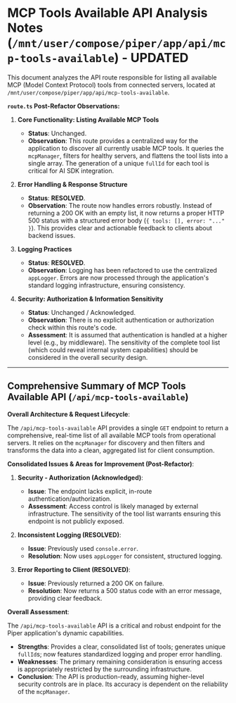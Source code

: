 # MCP Tools Available API Analysis Notes (`/mnt/user/compose/piper/app/api/mcp-tools-available`) - **UPDATED**

This document analyzes the API route responsible for listing all available MCP (Model Context Protocol) tools from connected servers, located at `/mnt/user/compose/piper/app/api/mcp-tools-available`.

**`route.ts` Post-Refactor Observations:**

1.  **Core Functionality: Listing Available MCP Tools**
    *   **Status**: Unchanged.
    *   **Observation**: This route provides a centralized way for the application to discover all currently usable MCP tools. It queries the `mcpManager`, filters for healthy servers, and flattens the tool lists into a single array. The generation of a unique `fullId` for each tool is critical for AI SDK integration.

2.  **Error Handling & Response Structure**
    *   **Status**: **RESOLVED**.
    *   **Observation**: The route now handles errors robustly. Instead of returning a 200 OK with an empty list, it now returns a proper HTTP 500 status with a structured error body (`{ tools: [], error: "..." }`). This provides clear and actionable feedback to clients about backend issues.

3.  **Logging Practices**
    *   **Status**: **RESOLVED**.
    *   **Observation**: Logging has been refactored to use the centralized `appLogger`. Errors are now processed through the application's standard logging infrastructure, ensuring consistency.

4.  **Security: Authorization & Information Sensitivity**
    *   **Status**: Unchanged / Acknowledged.
    *   **Observation**: There is no explicit authentication or authorization check within this route's code.
    *   **Assessment**: It is assumed that authentication is handled at a higher level (e.g., by middleware). The sensitivity of the complete tool list (which could reveal internal system capabilities) should be considered in the overall security design.

--- 

## Comprehensive Summary of MCP Tools Available API (`/api/mcp-tools-available`)

**Overall Architecture & Request Lifecycle**:

The `/api/mcp-tools-available` API provides a single `GET` endpoint to return a comprehensive, real-time list of all available MCP tools from operational servers. It relies on the `mcpManager` for discovery and then filters and transforms the data into a clean, aggregated list for client consumption.

**Consolidated Issues & Areas for Improvement (Post-Refactor)**:

1.  **Security - Authorization (Acknowledged)**:
    *   **Issue**: The endpoint lacks explicit, in-route authentication/authorization.
    *   **Assessment**: Access control is likely managed by external infrastructure. The sensitivity of the tool list warrants ensuring this endpoint is not publicly exposed.

2.  **Inconsistent Logging (RESOLVED)**:
    *   **Issue**: Previously used `console.error`.
    *   **Resolution**: Now uses `appLogger` for consistent, structured logging.

3.  **Error Reporting to Client (RESOLVED)**:
    *   **Issue**: Previously returned a 200 OK on failure.
    *   **Resolution**: Now returns a 500 status code with an error message, providing clear feedback.

**Overall Assessment**:

The `/api/mcp-tools-available` API is a critical and robust endpoint for the Piper application's dynamic capabilities.

*   **Strengths**: Provides a clear, consolidated list of tools; generates unique `fullId`s; now features standardized logging and proper error handling.
*   **Weaknesses**: The primary remaining consideration is ensuring access is appropriately restricted by the surrounding infrastructure.
*   **Conclusion**: The API is production-ready, assuming higher-level security controls are in place. Its accuracy is dependent on the reliability of the `mcpManager`.
